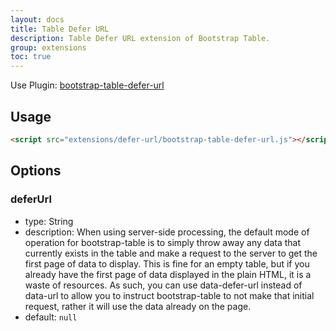 ```yaml
---
layout: docs
title: Table Defer URL
description: Table Defer URL extension of Bootstrap Table.
group: extensions
toc: true
---
```


Use Plugin: [bootstrap-table-defer-url](https://github.com/wenzhixin/bootstrap-table/tree/master/src/extensions/defer-url)

## Usage

```html
<script src="extensions/defer-url/bootstrap-table-defer-url.js"></script>
```

## Options

### deferUrl

* type: String
* description: When using server-side processing, the default mode of operation for bootstrap-table is to simply throw away any data that currently exists in the table and make a request to the server to get the first page of data to display. This is fine for an empty table, but if you already have the first page of data displayed in the plain HTML, it is a waste of resources. As such, you can use data-defer-url instead of data-url to allow you to instruct bootstrap-table to not make that initial request, rather it will use the data already on the page.
* default: `null`
